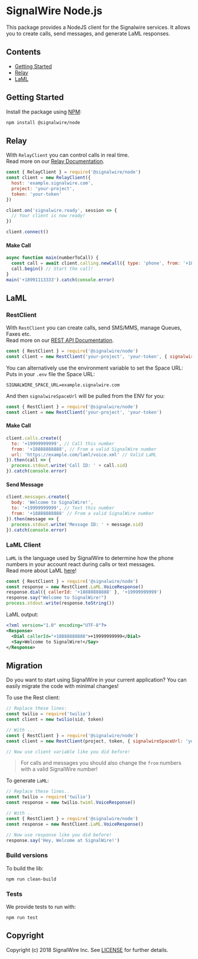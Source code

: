 # SignalWire Node.js

This package provides a NodeJS client for the Signalwire services.
It allows you to create calls, send messages, and generate LaML responses.

## Contents
* [Getting Started](#getting-started)
* [Relay](#relay)
* [LaML](#laml)

## Getting Started

Install the package using [NPM](https://www.npmjs.com/):
```bash
npm install @signalwire/node
```

## Relay

With `RelayClient` you can control calls in real time. \
Read more on our [Relay Documentation](https://docs.signalwire.com/topics/relay).
```javascript
const { RelayClient } = require('@signalwire/node')
const client = new RelayClient({
  host: 'example.signalwire.com',
  project: 'your-project',
  token: 'your-token'
})

client.on('signalwire.ready', session => {
  // Your client is now ready!
})

client.connect()
```

#### Make Call
```javascript
async function main(numberToCall) {
  const call = await client.calling.newCall({ type: 'phone', from: '+18991112222', to: numberToCall })
  call.begin() // Start the call!
}
main('+18991113333').catch(console.error)
```

## LaML

### RestClient

With `RestClient` you can create calls, send SMS/MMS, manage Queues, Faxes etc. \
Read more on our [REST API Documentation](https://docs.signalwire.com/topics/laml-api/?javascript#laml-rest-api).
```javascript
const { RestClient } = require('@signalwire/node')
const client = new RestClient('your-project', 'your-token', { signalwireSpaceUrl: 'example.signalwire.com' })
```

You can alternatively use the environment variable to set the Space URL:\
Puts in your `.env` file the Space URL:
```
SIGNALWIRE_SPACE_URL=example.signalwire.com
```

And then `signalwireSpaceUrl` will be pulled from the ENV for you:
```javascript
const { RestClient } = require('@signalwire/node')
const client = new RestClient('your-project', 'your-token')
```

#### Make Call
```javascript
client.calls.create({
  to: '+19999999999', // Call this number
  from: '+18888888888', // From a valid SignalWire number
  url: 'https://example.com/laml/voice.xml' // Valid LaML
}).then(call => {
  process.stdout.write('Call ID: ' + call.sid)
}).catch(console.error)
```

#### Send Message
```javascript
client.messages.create({
  body: 'Welcome to SignalWire!',
  to: '+19999999999', // Text this number
  from: '+18888888888' // From a valid SignalWire number
}).then(message => {
  process.stdout.write('Message ID: ' + message.sid)
}).catch(console.error)
```

### LaML Client
`LaML` is the language used by SignalWire to determine how the phone numbers in your account react during calls or text messages.\
Read more about LaML [here](https://docs.signalwire.com/topics/laml-xml/?javascript#what-is-laml)!

```javascript
const { RestClient } = require('@signalwire/node')
const response = new RestClient.LaML.VoiceResponse()
response.dial({ callerId: '+18888888888' }, '+19999999999')
response.say("Welcome to SignalWire!")
process.stdout.write(response.toString())
```

LaML output:

```xml
<?xml version="1.0" encoding="UTF-8"?>
<Response>
  <Dial callerId="+18888888888">+19999999999</Dial>
  <Say>Welcome to SignalWire!</Say>
</Response>
```


## Migration
Do you want to start using SignalWire in your current application? You can easily migrate the code with minimal changes!

To use the Rest client:
```javascript
// Replace these lines:
const twilio = require('twilio')
const client = new twilio(sid, token)

// With ...
const { RestClient } = require('@signalwire/node')
const client = new RestClient(project, token, { signalwireSpaceUrl: 'your-space.signalwire.com' })

// Now use client variable like you did before!
```
> For calls and messages you should also change the `from` numbers with a valid SignalWire number!

To generate `LaML`:

```javascript
// Replace these lines..
const twilio = require('twilio')
const response = new twilio.twiml.VoiceResponse()

// With ..
const { RestClient } = require('@signalwire/node')
const response = new RestClient.LaML.VoiceResponse()

// Now use response like you did before!
response.say('Hey, Welcome at SignalWire!')
```

### Build versions
To build the lib:

```
npm run clean-build
```

### Tests

We provide tests to run with:
```
npm run test
```
<!---
A Dockerfile is provided for testing purposes. Run `docker run -it $(docker build -q .)` to execute the test suite.
-->

## Copyright

Copyright (c) 2018 SignalWire Inc. See [LICENSE](https://github.com/signalwire/signalwire-node/blob/master/LICENSE) for further details.
